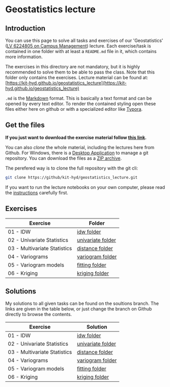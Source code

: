 # Geostatistics lecture

## Introduction
You can use this page to solve all tasks and exercises of our 'Geostatistics' ([LV 6224805 on Campus Management](https://campus.studium.kit.edu/ev/sX1tBPZfRJe44X27sWBPWg/de)) lecture. Each exercise/task is contained in one folder with at least a `README.md` file in it, which contains more information. 

The exercises in this directory are not mandatory, but it is highly recommended 
to solve them to be able to pass the class. Note that this folder only contains
the exercises. Lecture material can be found at: 
[https://kit-hyd.github.io/geostatistics_lecture](https://kit-hyd.github.io/geostatistics_lecture)

`.md` is the [Markdown](https://github.com/adam-p/markdown-here/wiki/Markdown-Cheatsheet) format. This is basically a text format and can be opened by every text editor. To render the contained styling open these files either here on github or with a specialized editor like [Typora](https://typora.io/).

## Get the files

**If you just want to download the exercise material follow 
[this link](https://kit-hyd.github.io/geostatistics_lecture/static/exercises.zip).**

You can also *clone* the whole material, including the lectures here from Github.
For Windows, there is a [Desktop Application](https://desktop.github.com/) to manage a git repository. 
You can download the files as a [ZIP archive](https://github.com/KIT-HYD/geostatistics_lecture/archive/master.zip).

The perefered way is to clone the full repository with the git cli:

```bash
git clone https://github/kit-hyd/geostatistics_lecture.git
```

If you want to run the lecture notebooks on your own computer, 
please read the [instructions](https://github.com/KIT-HYD/geostatistics_lecture/tree/master/lectures) carefully first.


## Exercises

| Exercise | Folder | 
|----------|--------|
| 01 - IDW | [idw folder](https://github.com/KIT-HYD/geostatistics_lecture/tree/master/exercises/idw) |
| 02 - Univariate Statistics | [univariate folder](https://github.com/KIT-HYD/geostatistics_lecture/tree/master/exercises/univariate) |
| 03 - Multivariate Statistics | [distance folder](https://github.com/KIT-HYD/geostatistics_lecture/tree/master/exercises/distance) |
| 04 - Variograms | [variogram folder](https://github.com/KIT-HYD/geostatistics_lecture/tree/master/exercises/variogram) |
| 05 - Variogram models | [fitting folder](https://github.com/KIT-HYD/geostatistics_lecture/tree/master/exercises/fitting) |
| 06 - Kriging | [kriging folder](https://github.com/KIT-HYD/geostatistics_lecture/tree/master/exercises/kriging) |

## Solutions

My solutions to all given tasks can be found on the soultions branch. 
The links are given in the table below, or just change the branch on Github directly 
to browse the contents. 

| Exercise | Solution |
|----------|----------|
| 01 - IDW | [idw folder](https://github.com/KIT-HYD/geostatistics_lecture/tree/solutions/idw) |
| 02 - Univariate Statistics | [univariate folder](https://github.com/KIT-HYD/geostatistics_lecture/tree/solutions/univariate) |
| 03 - Multivariate Statistics | [distance folder](https://github.com/KIT-HYD/geostatistics_lecture/tree/solutions/distance) |
| 04 - Variograms | [variogram folder](https://github.com/KIT-HYD/geostatistics_lecture/tree/solutions/variogram) |
| 05 - Variogram models | [fitting folder](https://github.com/KIT-HYD/geostatistics_lecture/tree/solutions/fitting) |
| 06 - Kriging | [kriging folder](https://github.com/KIT-HYD/geostatistics_lecture/tree/solutions/kriging) |